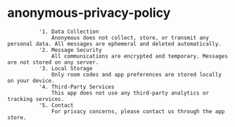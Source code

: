 # anonymous-privacy-policy

              '1. Data Collection
                  Anonymous does not collect, store, or transmit any personal data. All messages are ephemeral and deleted automatically.
              '2. Message Security
                  All communications are encrypted and temporary. Messages are not stored on any server.
              '3. Local Storage
                  Only room codes and app preferences are stored locally on your device.
              '4. Third-Party Services
                  This app does not use any third-party analytics or tracking services.
              '5. Contact
                  For privacy concerns, please contact us through the app store.

